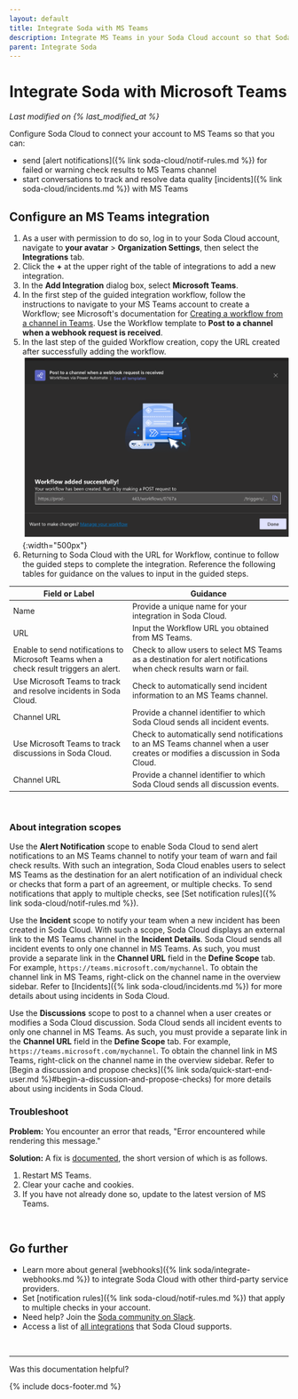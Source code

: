 ```yaml
---
layout: default
title: Integrate Soda with MS Teams
description: Integrate MS Teams in your Soda Cloud account so that Soda sends alert notifications and incident events to your MS Teams conversation.
parent: Integrate Soda
---
```


# Integrate Soda with Microsoft Teams 
<!--Linked to UI, access Shlink-->
*Last modified on {% last_modified_at %}*

Configure Soda Cloud to connect your account to MS Teams so that you can:

* send [alert notifications]({% link soda-cloud/notif-rules.md %}) for failed or warning check results to MS Teams channel
* start conversations to track and resolve data quality [incidents]({% link soda-cloud/incidents.md %}) with MS Teams


## Configure an MS Teams integration

1. As a user with permission to do so, log in to your Soda Cloud account, navigate to **your avatar** > **Organization Settings**, then select the **Integrations** tab.
2. Click the **+** at the upper right of the table of integrations to add a new integration. 
3. In the **Add Integration** dialog box, select **Microsoft Teams**.
4. In the first step of the guided integration workflow, follow the instructions to navigate to your MS Teams account to create a Workflow; see Microsoft's documentation for <a href="https://support.microsoft.com/en-us/office/creating-a-workflow-from-a-channel-in-teams-242eb8f2-f328-45be-b81f-9817b51a5f0e" target="_blank">Creating a workflow from a channel in Teams</a>. Use the Workflow template to **Post to a channel when a webhook request is received**.
5. In the last step of the guided Workflow creation, copy the URL created after successfully adding the workflow. <br />
![workflow-url](/assets/images/workflow-url.png){:width="500px"}
6. Returning to Soda Cloud with the URL for Workflow, continue to follow the guided steps to complete the integration. Reference the following tables for guidance on the values to input in the guided steps. <br /> 

| Field or Label  |  Guidance |
| --------------- |  -------- |
| Name | Provide a unique name for your integration in Soda Cloud.|
| URL | Input the Workflow URL you obtained from MS Teams.|
| Enable to send notifications to Microsoft Teams when a check result triggers an alert. | Check to allow users to select MS Teams as a destination for alert notifications when check results warn or fail. |  
| Use Microsoft Teams to track and resolve incidents in Soda Cloud. | Check to automatically send incident information to an MS Teams channel.|
| Channel URL | Provide a channel identifier to which Soda Cloud sends all incident events. |
| Use Microsoft Teams to track discussions in Soda Cloud. | Check to automatically send notifications to an MS Teams channel when a user creates or modifies a discussion in Soda Cloud. |  
| Channel URL | Provide a channel identifier to which Soda Cloud sends all discussion events. |

<br />


### About integration scopes

Use the **Alert Notification** scope to enable Soda Cloud to send alert notifications to an MS Teams channel to notify your team of warn and fail check results. With such an integration, Soda Cloud enables users to select MS Teams as the destination for an alert notification of an individual check or checks that form a part of an agreement, or multiple checks. To send notifications that apply to multiple checks, see [Set notification rules]({% link soda-cloud/notif-rules.md %}). 

Use the **Incident** scope to notify your team when a new incident has been created in Soda Cloud. With such a scope, Soda Cloud displays an external link to the MS Teams channel in the **Incident Details**. Soda Cloud sends all incident events to only one channel in MS Teams. As such, you must provide a separate link in the **Channel URL** field in the **Define Scope** tab. For example, `https://teams.microsoft.com/mychannel`. To obtain the channel link in MS Teams, right-click on the channel name in the overview sidebar. Refer to [Incidents]({% link soda-cloud/incidents.md %}) for more details about using incidents in Soda Cloud.

Use the **Discussions** scope to post to a channel when a user creates or modifies a Soda Cloud discussion. Soda Cloud sends all incident events to only one channel in MS Teams. As such, you must provide a separate link in the **Channel URL** field in the **Define Scope** tab. For example, `https://teams.microsoft.com/mychannel`. To obtain the channel link in MS Teams, right-click on the channel name in the overview sidebar. Refer to [Begin a discussion and propose checks]({% link soda/quick-start-end-user.md %}#begin-a-discussion-and-propose-checks) for more details about using incidents in Soda Cloud.

### Troubleshoot

**Problem:** You encounter an error that reads, "Error encountered while rendering this message."

**Solution:** A fix is <a href="https://www.anyviewer.com/kb/microsoft-teams-error-encountered-while-rendering-this-message-2996-ac.html" target="_blank">documented</a>, the short version of which is as follows. 
1. Restart MS Teams.
2. Clear your cache and cookies.
3. If you have not already done so, update to the latest version of MS Teams.

<br />

## Go further

* Learn more about general [webhooks]({% link soda/integrate-webhooks.md %}) to integrate Soda Cloud with other third-party service providers.
* Set [notification rules]({% link soda-cloud/notif-rules.md %}) that apply to multiple checks in your account. 
* Need help? Join the <a href="https://community.soda.io/slack" target="_blank"> Soda community on Slack</a>.
* Access a list of <a href="https://www.soda.io/integrations" target="_blank">all integrations</a> that Soda Cloud supports.
<br />

---

Was this documentation helpful?

<!-- LikeBtn.com BEGIN -->
<span class="likebtn-wrapper" data-theme="tick" data-i18n_like="Yes" data-ef_voting="grow" data-show_dislike_label="true" data-counter_zero_show="true" data-i18n_dislike="No"></span>
<script>(function(d,e,s){if(d.getElementById("likebtn_wjs"))return;a=d.createElement(e);m=d.getElementsByTagName(e)[0];a.async=1;a.id="likebtn_wjs";a.src=s;m.parentNode.insertBefore(a, m)})(document,"script","//w.likebtn.com/js/w/widget.js");</script>
<!-- LikeBtn.com END -->

{% include docs-footer.md %}
